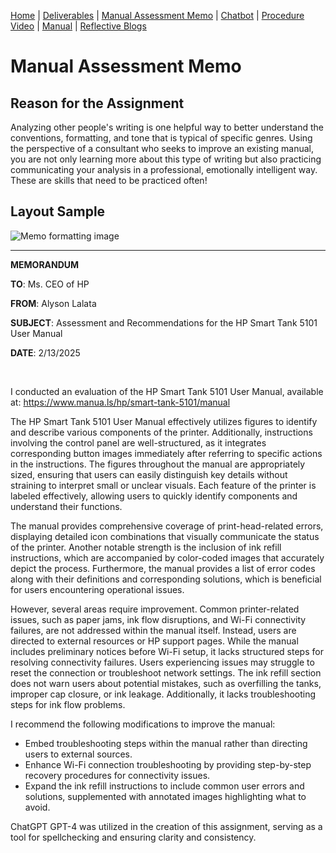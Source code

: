 [Home](index.md) | [Deliverables](deliverables.md) | [Manual Assessment Memo](manual_assessment_memo.md) | [Chatbot](chatbot.md) | [Procedure Video](procedure_video.md) | [Manual](manual.md) | [Reflective Blogs](reflective_blogs.md)

# Manual Assessment Memo
## Reason for the Assignment
Analyzing other people's writing is one helpful way to better understand the conventions, formatting, and tone that is typical of specific genres. Using the perspective of a consultant who seeks to improve an existing manual, you are not only learning more about this type of writing but also practicing communicating your analysis in a professional, emotionally intelligent way. These are skills that need to be practiced often!

## Layout Sample
![Memo formatting image](memoLabels.jpg) 

---
**MEMORANDUM**

**TO**: Ms. CEO of HP

**FROM**: Alyson Lalata

**SUBJECT**: Assessment and Recommendations for the HP Smart Tank 5101 User Manual

**DATE**: 2/13/2025

&nbsp;

I conducted an evaluation of the HP Smart Tank 5101 User Manual, available at: https://www.manua.ls/hp/smart-tank-5101/manual

The HP Smart Tank 5101 User Manual effectively utilizes figures to identify and describe various components of the printer. Additionally, instructions involving the control panel are well-structured, as it integrates corresponding button images immediately after referring to specific actions in the instructions. The figures throughout the manual are appropriately sized, ensuring that users can easily distinguish key details without straining to interpret small or unclear visuals. Each feature of the printer is labeled effectively, allowing users to quickly identify components and understand their functions. 

The manual provides comprehensive coverage of print-head-related errors, displaying detailed icon combinations that visually communicate the status of the printer. Another notable strength is the inclusion of ink refill instructions, which are accompanied by color-coded images that accurately depict the process. Furthermore, the manual provides a list of error codes along with their definitions and corresponding solutions, which is beneficial for users encountering operational issues.

However, several areas require improvement. Common printer-related issues, such as paper jams, ink flow disruptions, and Wi-Fi connectivity failures, are not addressed within the manual itself. Instead, users are directed to external resources or HP support pages. While the manual includes preliminary notices before Wi-Fi setup, it lacks structured steps for resolving connectivity failures. Users experiencing issues may struggle to reset the connection or troubleshoot network settings. The ink refill section does not warn users about potential mistakes, such as overfilling the tanks, improper cap closure, or ink leakage. Additionally, it lacks troubleshooting steps for ink flow problems.

I recommend the following modifications to improve the manual:
- Embed troubleshooting steps within the manual rather than directing users to external sources.
-	Enhance Wi-Fi connection troubleshooting by providing step-by-step recovery procedures for connectivity issues.
-	Expand the ink refill instructions to include common user errors and solutions, supplemented with annotated images highlighting what to avoid.

ChatGPT GPT-4 was utilized in the creation of this assignment, serving as a tool for spellchecking and ensuring clarity and consistency.

